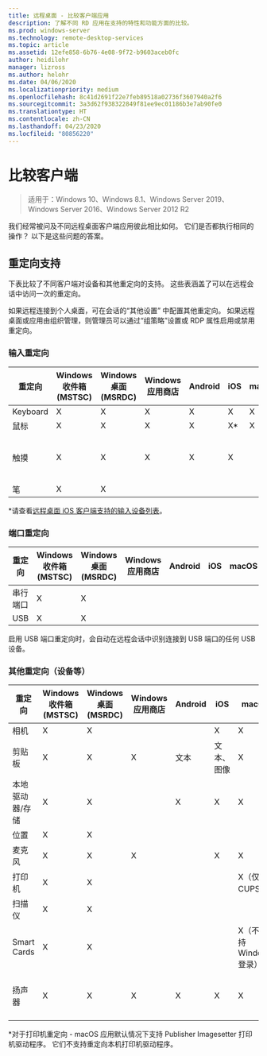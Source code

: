 ```yaml
---
title: 远程桌面 - 比较客户端应用
description: 了解不同 RD 应用在支持的特性和功能方面的比较。
ms.prod: windows-server
ms.technology: remote-desktop-services
ms.topic: article
ms.assetid: 12efe858-6b76-4e08-9f72-b9603aceb0fc
author: heidilohr
manager: lizross
ms.author: helohr
ms.date: 04/06/2020
ms.localizationpriority: medium
ms.openlocfilehash: 8c41d2691f22e7feb89518a02736f3607940a2f6
ms.sourcegitcommit: 3a3d62f938322849f81ee9ec01186b3e7ab90fe0
ms.translationtype: HT
ms.contentlocale: zh-CN
ms.lasthandoff: 04/23/2020
ms.locfileid: "80856220"
---
```

# <a name="compare-the-clients"></a>比较客户端

>适用于：Windows 10、Windows 8.1、Windows Server 2019、Windows Server 2016、Windows Server 2012 R2

我们经常被问及不同远程桌面客户端应用彼此相比如何。 它们是否都执行相同的操作？ 以下是这些问题的答案。

## <a name="redirection-support"></a>重定向支持

下表比较了不同客户端对设备和其他重定向的支持。 这些表涵盖了可以在远程会话中访问一次的重定向。

如果远程连接到个人桌面，可在会话的“其他设置”  中配置其他重定向。 如果远程桌面或应用由组织管理，则管理员可以通过“组策略”设置或 RDP 属性启用或禁用重定向。

### <a name="input-redirection"></a>输入重定向

| 重定向 | Windows 收件箱</br>(MSTSC) | Windows 桌面</br>(MSRDC) | Windows 应用商店 | Android | iOS | macOS | Web 客户端    |
|-------------|---------------------------|-----------------------------|---------------|---------|-----|-------|---------------|
| Keyboard    | X                         | X                           | X             | X       | X   | X     | X             |
| 鼠标       | X                         | X                           | X             | X       | X\* | X     | X             |
| 触摸       | X                         | X                           | X             | X       | X   |       | X（IE 除外） |
| 笔         | X                         | X                           |               |         |     |       |               |

*请查看[远程桌面 iOS 客户端支持的输入设备列表](remote-desktop-ios.md#supported-input-devices)。

### <a name="port-redirection"></a>端口重定向

| 重定向 | Windows 收件箱</br>(MSTSC) | Windows 桌面</br>(MSRDC) | Windows 应用商店 | Android | iOS | macOS | Web 客户端 |
|-------------|---------------------------|-----------------------------|---------------|---------|-----|-------|------------|
| 串行端口 | X                         | X                           |               |         |     |       |            |
| USB         | X                         | X                           |               |         |     |       |            |

启用 USB 端口重定向时，会自动在远程会话中识别连接到 USB 端口的任何 USB 设备。

### <a name="other-redirection-devices-etc"></a>其他重定向（设备等）

| 重定向         | Windows 收件箱</br>(MSTSC) | Windows 桌面</br>(MSRDC) | Windows 应用商店 | Android | iOS         | macOS                           | Web 客户端    |
|---------------------|---------------------------|-----------------------------|---------------|---------|-------------|---------------------------------|---------------|
| 相机             | X                         | X                           |               |         |   X         | X                               |               |
| 剪贴板           | X                         | X                           | X             | 文本    | 文本、图像 | X                               | 文本          |
| 本地驱动器/存储 | X                         | X                           |               | X       |   X        | X                               |               |
| 位置            | X                         | X                           |               |         |             |                                 |               |
| 麦克风         | X                         | X                           | X             |         |  X          | X                               |               |
| 打印机            | X                         | X                           |               |         |             | X（仅 CUPS）                   | PDF 打印     |
| 扫描仪            | X                         | X                           |               |         |             |                                 |               |
| Smart Cards         | X                         | X                           |               |         |             | X（不支持 Windows 登录） |               |
| 扬声器            | X                         | X                           | X             | X       | X           | X                               | X（IE 除外） |

*对于打印机重定向 - macOS 应用默认情况下支持 Publisher Imagesetter 打印机驱动程序。 它们不支持重定向本机打印机驱动程序。
